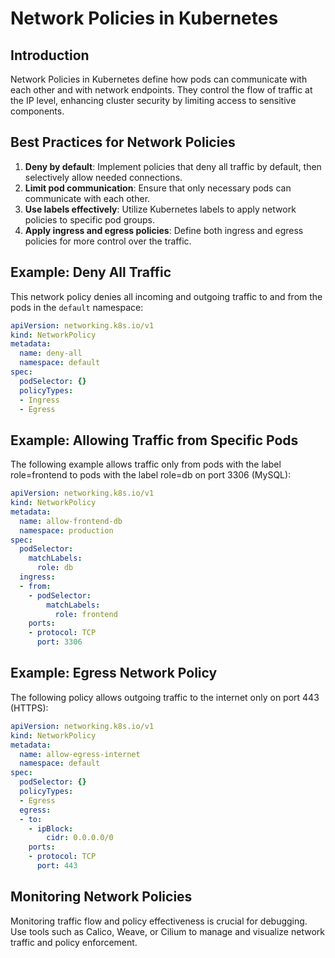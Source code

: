 # Network Policies in Kubernetes

## Introduction

Network Policies in Kubernetes define how pods can communicate with each other and with network endpoints. They control the flow of traffic at the IP level, enhancing cluster security by limiting access to sensitive components.

## Best Practices for Network Policies

1. **Deny by default**: Implement policies that deny all traffic by default, then selectively allow needed connections.
2. **Limit pod communication**: Ensure that only necessary pods can communicate with each other.
3. **Use labels effectively**: Utilize Kubernetes labels to apply network policies to specific pod groups.
4. **Apply ingress and egress policies**: Define both ingress and egress policies for more control over the traffic.

## Example: Deny All Traffic

This network policy denies all incoming and outgoing traffic to and from the pods in the `default` namespace:

```yaml
apiVersion: networking.k8s.io/v1
kind: NetworkPolicy
metadata:
  name: deny-all
  namespace: default
spec:
  podSelector: {}
  policyTypes:
  - Ingress
  - Egress
```

## Example: Allowing Traffic from Specific Pods
The following example allows traffic only from pods with the label role=frontend to pods with the label role=db on port 3306 (MySQL):

```yaml
apiVersion: networking.k8s.io/v1
kind: NetworkPolicy
metadata:
  name: allow-frontend-db
  namespace: production
spec:
  podSelector:
    matchLabels:
      role: db
  ingress:
  - from:
    - podSelector:
        matchLabels:
          role: frontend
    ports:
    - protocol: TCP
      port: 3306
```

## Example: Egress Network Policy
The following policy allows outgoing traffic to the internet only on port 443 (HTTPS):

```yaml
apiVersion: networking.k8s.io/v1
kind: NetworkPolicy
metadata:
  name: allow-egress-internet
  namespace: default
spec:
  podSelector: {}
  policyTypes:
  - Egress
  egress:
  - to:
    - ipBlock:
        cidr: 0.0.0.0/0
    ports:
    - protocol: TCP
      port: 443
```

## Monitoring Network Policies

Monitoring traffic flow and policy effectiveness is crucial for debugging. Use tools such as Calico, Weave, or Cilium to manage and visualize network traffic and policy enforcement.
